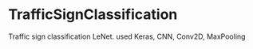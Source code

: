 # TrafficSignClassification
Traffic sign classification LeNet.
used 
Keras, CNN, Conv2D, MaxPooling

